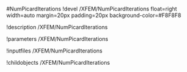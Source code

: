 <!-- MOOSE Object Documentation Stub: Remove this when content is added. -->
#NumPicardIterations
!devel /XFEM/NumPicardIterations float=right width=auto margin=20px padding=20px background-color=#F8F8F8

!description /XFEM/NumPicardIterations

!parameters /XFEM/NumPicardIterations

!inputfiles /XFEM/NumPicardIterations

!childobjects /XFEM/NumPicardIterations
